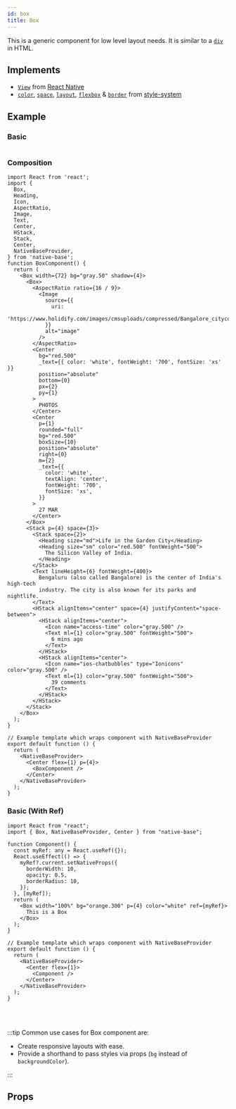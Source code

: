 ```yaml
---
id: box
title: Box
---
```


This is a generic component for low level layout needs. It is similar to a [`div`](https://developer.mozilla.org/en-US/docs/Web/HTML/Element/div) in HTML.

## Implements

- [`View`](https://reactnative.dev/docs/view) from [React Native](https://reactnative.dev)
- [`color`](https://styled-system.com/api/#color), [`space`](https://styled-system.com/api/#space), [`layout`](https://styled-system.com/api/#layout), [`flexbox`](https://styled-system.com/api/#flexbox) & [`border`](https://styled-system.com/api/#border) from [style-system](https://styled-system.com)

## Example

### Basic

```NBAutomateExample path=primitives,box,basic.tsx

```

### Composition

```SnackPlayer name=Box%20Composition
import React from 'react';
import {
  Box,
  Heading,
  Icon,
  AspectRatio,
  Image,
  Text,
  Center,
  HStack,
  Stack,
  Center,
  NativeBaseProvider,
} from 'native-base';
function BoxComponent() {
  return (
    <Box width={72} bg="gray.50" shadow={4}>
      <Box>
        <AspectRatio ratio={16 / 9}>
          <Image
            source={{
              uri:
                'https://www.holidify.com/images/cmsuploads/compressed/Bangalore_citycover_20190613234056.jpg',
            }}
            alt="image"
          />
        </AspectRatio>
        <Center
          bg="red.500"
          _text={{ color: 'white', fontWeight: '700', fontSize: 'xs' }}
          position="absolute"
          bottom={0}
          px={2}
          py={1}
        >
          PHOTOS
        </Center>
        <Center
          p={1}
          rounded="full"
          bg="red.500"
          boxSize={10}
          position="absolute"
          right={0}
          m={2}
          _text={{
            color: 'white',
            textAlign: 'center',
            fontWeight: '700',
            fontSize: 'xs',
          }}
        >
          27 MAR
        </Center>
      </Box>
      <Stack p={4} space={3}>
        <Stack space={2}>
          <Heading size="md">Life in the Garden City</Heading>
          <Heading size="sm" color="red.500" fontWeight="500">
            The Silicon Valley of India.
          </Heading>
        </Stack>
        <Text lineHeight={6} fontWeight={400}>
          Bengaluru (also called Bangalore) is the center of India's high-tech
          industry. The city is also known for its parks and nightlife.
        </Text>
        <HStack alignItems="center" space={4} justifyContent="space-between">
          <HStack alignItems="center">
            <Icon name="access-time" color="gray.500" />
            <Text ml={1} color="gray.500" fontWeight="500">
              6 mins ago
            </Text>
          </HStack>
          <HStack alignItems="center">
            <Icon name="ios-chatbubbles" type="Ionicons" color="gray.500" />
            <Text ml={1} color="gray.500" fontWeight="500">
              39 comments
            </Text>
          </HStack>
        </HStack>
      </Stack>
    </Box>
  );
}

// Example template which wraps component with NativeBaseProvider
export default function () {
  return (
    <NativeBaseProvider>
      <Center flex={1} p={4}>
        <BoxComponent />
      </Center>
    </NativeBaseProvider>
  );
}

```

### Basic (With Ref)

```SnackPlayer name=Box%20Example(With ref)
import React from "react";
import { Box, NativeBaseProvider, Center } from "native-base";

function Component() {
  const myRef: any = React.useRef({});
  React.useEffect(() => {
    myRef?.current.setNativeProps({
      borderWidth: 10,
      opacity: 0.5,
      borderRadius: 10,
    });
  }, [myRef]);
  return (
    <Box width="100%" bg="orange.300" p={4} color="white" ref={myRef}>
      This is a Box
    </Box>
  );
}

// Example template which wraps component with NativeBaseProvider
export default function () {
  return (
    <NativeBaseProvider>
      <Center flex={1}>
        <Component />
      </Center>
    </NativeBaseProvider>
  );
}
```

<br/>
<br/>

:::tip Common use cases for Box component are:

- Create responsive layouts with ease.
- Provide a shorthand to pass styles via props (`bg` instead of `backgroundColor`).

:::

## Props

```ComponentPropTable path=primitives,Box,index.tsx

```
